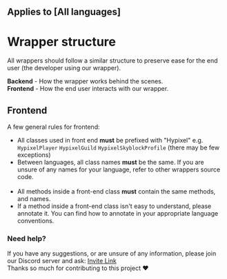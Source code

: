 ## Applies to [All languages]

# Wrapper structure
All wrappers should follow a similar structure to preserve ease for the end user (the developer using our wrapper).

**Backend** - How the wrapper works behind the scenes. <br>
**Frontend** - How the end user interacts with our wrapper.

## Frontend
A few general rules for frontend:
 - All classes used in front end **must** be prefixed with "Hypixel" e.g. `HypixelPlayer` `HypixelGuild` `HypixelSkyblockProfile` (there may be few exceptions)
 - Between languages, all class names **must** be the same. If you are unsure of any names for your language, refer to other wrappers source code.</br></br>
 - All methods inside a front-end class **must** contain the same methods, and names.
 - If a method inside a front-end class isn't easy to understand, please annotate it. You can find how to annotate in your appropriate language conventions.

### Need help?
If you have any suggestions, or are unsure of any information, please join our Discord server and ask: [Invite Link](https://discord.com/invite/NkRQHemWtJ)<br>
Thanks so much for contributing to this project ❤️
